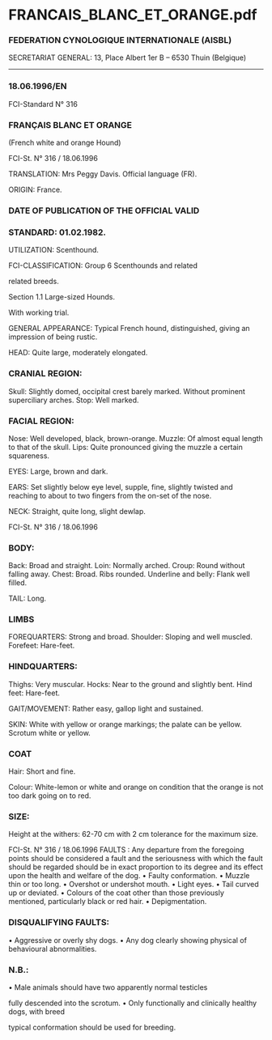# FRANCAIS_BLANC_ET_ORANGE.pdf


### FEDERATION CYNOLOGIQUE INTERNATIONALE (AISBL)


SECRETARIAT GENERAL: 13, Place Albert 1er  B – 6530 Thuin (Belgique)
______________________________________________________________________________

### 18.06.1996/EN



FCI-Standard N° 316


### FRANÇAIS BLANC ET ORANGE


(French white and orange Hound)




FCI-St. N° 316 / 18.06.1996

TRANSLATION: Mrs Peggy Davis.  Official language (FR).

ORIGIN: France.

### DATE OF PUBLICATION OF THE OFFICIAL VALID



### STANDARD: 01.02.1982.



UTILIZATION: Scenthound.

FCI-CLASSIFICATION:  Group 6
Scenthounds and related



related breeds.

Section 1.1 Large-sized Hounds.

With working trial.

GENERAL APPEARANCE: Typical French hound, distinguished,
giving an impression of being rustic.

HEAD: Quite large, moderately elongated.

### CRANIAL REGION:


Skull: Slightly domed, occipital crest barely marked.  Without
prominent superciliary arches.
Stop: Well marked.

### FACIAL REGION:


Nose: Well developed, black, brown-orange.
Muzzle: Of almost equal length to that of the skull.
Lips: Quite pronounced giving the muzzle a certain squareness.

EYES: Large, brown and dark.

EARS: Set slightly below eye level, supple, fine, slightly twisted and
reaching to about to two fingers from the on-set of the nose.

NECK: Straight, quite long, slight dewlap.




FCI-St. N° 316 / 18.06.1996

### BODY:


Back: Broad and straight.
Loin: Normally arched.
Croup: Round without falling away.
Chest: Broad.  Ribs rounded.
Underline and belly: Flank well filled.

TAIL: Long.

### LIMBS



FOREQUARTERS: Strong and broad.
Shoulder: Sloping and well muscled.
Forefeet: Hare-feet.

### HINDQUARTERS:


Thighs: Very muscular.
Hocks: Near to the ground and slightly bent.
Hind feet: Hare-feet.

GAIT/MOVEMENT: Rather easy, gallop light and sustained.

SKIN: White with yellow or orange markings; the palate can be
yellow.  Scrotum white or yellow.

### COAT


Hair: Short and fine.

Colour:  White-lemon or white and orange on condition that the
orange is not too dark going on to red.

### SIZE:


Height at the withers: 62-70 cm with 2 cm tolerance for the
maximum size.




FCI-St. N° 316 / 18.06.1996
FAULTS : Any departure from the foregoing points should be
considered a fault and the seriousness with which the fault should be
regarded should be in exact proportion to its degree and its effect
upon the health and welfare of the dog.
•
Faulty conformation.
•
Muzzle thin or too long.
•
Overshot or undershot mouth.
•
Light eyes.
•
Tail curved up or deviated.
•
Colours of the coat other than those previously mentioned,
particularly black or red hair.
•
Depigmentation.

### DISQUALIFYING FAULTS:


•
Aggressive or overly shy dogs.
•
Any dog clearly showing physical of behavioural
abnormalities.


### N.B.:


•
Male animals should have two apparently normal testicles

fully descended into the scrotum.
•
Only functionally and clinically healthy dogs, with breed

typical conformation should be used for breeding.






